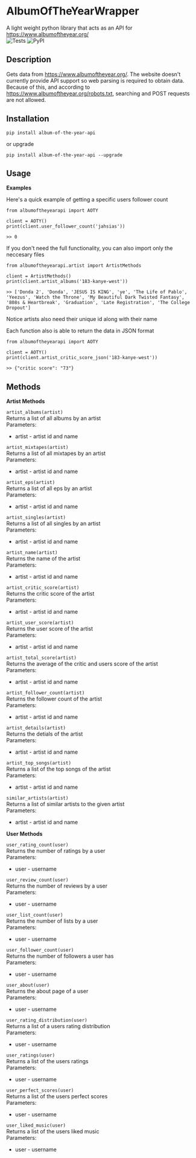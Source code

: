 # AlbumOfTheYearWrapper

A light weight python library that acts as an API for https://www.albumoftheyear.org/
<br>
![Tests](https://github.com/JahsiasWhite/AlbumOfTheYearAPI/workflows/Tests/badge.svg?branch=master)
<img alt="PyPI" src="https://img.shields.io/pypi/v/album-of-the-year-api">

## Description

Gets data from https://www.albumoftheyear.org/. The website doesn't currently provide API support so web parsing is required to obtain data. Because of this,
and according to https://www.albumoftheyear.org/robots.txt, searching and POST requests are not allowed. 

## Installation

```
pip install album-of-the-year-api
```
or upgrade
```
pip install album-of-the-year-api --upgrade
```

## Usage

**Examples**

Here's a quick example of getting a specific users follower count
```
from albumoftheyearapi import AOTY

client = AOTY()
print(client.user_follower_count('jahsias'))

>> 0
```

If you don't need the full functionality, you can also import only the neccesary files
```
from albumoftheyearapi.artist import ArtistMethods

client = ArtistMethods()
print(client.artist_albums('183-kanye-west'))

>> ['Donda 2', 'Donda', 'JESUS IS KING', 'ye', 'The Life of Pablo', 'Yeezus', 'Watch the Throne', 'My Beautiful Dark Twisted Fantasy', '808s & Heartbreak', 'Graduation', 'Late Registration', 'The College Dropout']
```
Notice artists also need their unique id along with their name

Each function also is able to return the data in JSON format
```
from albumoftheyearapi import AOTY

client = AOTY()
print(client.artist_critic_score_json('183-kanye-west'))

>> {"critic score": "73"}
```

## Methods

**Artist Methods**

```artist_albums(artist)```
<br>Returns a list of all albums by an artist
<br>    Parameters:  
* artist - artist id and name

```artist_mixtapes(artist)```
<br>Returns a list of all mixtapes by an artist
<br>Parameters:  
* artist - artist id and name

```artist_eps(artist)```
<br>Returns a list of all eps by an artist
<br>Parameters:  
* artist - artist id and name

```artist_singles(artist)```
<br>Returns a list of all singles by an artist
<br>Parameters:  
* artist - artist id and name

```artist_name(artist)```
<br>Returns the name of the artist
<br>Parameters:  
* artist - artist id and name

```artist_critic_score(artist)```
<br>Returns the critic score of the artist
<br>Parameters:  
* artist - artist id and name

```artist_user_score(artist)```
<br>Returns the user score of the artist
<br>Parameters:  
* artist - artist id and name

```artist_total_score(artist)```
<br>Returns the average of the critic and users score of the artist
<br>Parameters:  
* artist - artist id and name

```artist_follower_count(artist)```
<br>Returns the follower count of the artist
<br>Parameters:  
* artist - artist id and name

```artist_details(artist)```
<br>Returns the detials of the artist
<br>Parameters:  
* artist - artist id and name

```artist_top_songs(artist)```
<br>Returns a list of the top songs of the artist
<br>Parameters:  
* artist - artist id and name

```similar_artists(artist)```
<br>Returns a list of similar artists to the given artist
<br>Parameters:  
* artist - artist id and name

**User Methods**

```user_rating_count(user)```
<br>Returns the number of ratings by a user
<br>Parameters:  
* user - username

```user_review_count(user)```
<br>Returns the number of reviews by a user
<br>Parameters:  
* user - username

```user_list_count(user)```
<br>Returns the number of lists by a user
<br>Parameters:  
* user - username

```user_follower_count(user)```
<br>Returns the number of followers a user has
<br>Parameters:  
* user - username

```user_about(user)```
<br>Returns the about page of a user
<br>Parameters:  
* user - username

```user_rating_distribution(user)```
<br>Returns a list of a users rating distribution
<br>Parameters:  
* user - username

```user_ratings(user)```
<br>Returns a list of the users ratings
<br>Parameters:  
* user - username

```user_perfect_scores(user)```
<br>Returns a list of the users perfect scores
<br>Parameters:  
* user - username

```user_liked_music(user)```
<br>Returns a list of the users liked music
<br>Parameters:  
* user - username